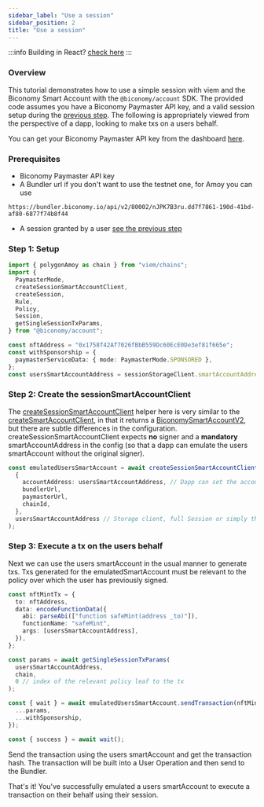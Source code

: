 ```yaml
---
sidebar_label: "Use a session"
sidebar_position: 2
title: "Use a session"
---
```


:::info
Building in React? [check here](/smartAccountsV2/react/useSession.md)
:::

### Overview

This tutorial demonstrates how to use a simple session with viem and the Biconomy Smart Account with the `@biconomy/account` SDK. The provided code assumes you have a Biconomy Paymaster API key, and a valid session setup during the [previous step](/smartAccountsV2/tutorials/sessions/createSession). The following is appropriately viewed from the perspective of a dapp, looking to make txs on a users behalf.

You can get your Biconomy Paymaster API key from the dashboard [here](https://dashboard.biconomy.io/).

### Prerequisites

- Biconomy Paymaster API key
- A Bundler url if you don't want to use the testnet one, for Amoy you can use

```
https://bundler.biconomy.io/api/v2/80002/nJPK7B3ru.dd7f7861-190d-41bd-af80-6877f74b8f44
```

- A session granted by a user [see the previous step](/smartAccountsV2/tutorials/sessions/createSession)

### Step 1: Setup

```typescript
import { polygonAmoy as chain } from "viem/chains";
import {
  PaymasterMode,
  createSessionSmartAccountClient,
  createSession,
  Rule,
  Policy,
  Session,
  getSingleSessionTxParams,
} from "@biconomy/account";

const nftAddress = "0x1758f42Af7026fBbB559Dc60EcE0De3ef81f665e";
const withSponsorship = {
  paymasterServiceData: { mode: PaymasterMode.SPONSORED },
};
const usersSmartAccountAddress = sessionStorageClient.smartAccountAddress;
```

### Step 2: Create the sessionSmartAccountClient

The [createSessionSmartAccountClient](https://bcnmy.github.io/biconomy-client-sdk/functions/createSessionSmartAccountClient.html) helper here is very similar to the [createSmartAccountClient](https://bcnmy.github.io/biconomy-client-sdk/functions/createSmartAccountClient.html), in that it returns a [BiconomySmartAccountV2](https://bcnmy.github.io/biconomy-client-sdk/classes/BiconomySmartAccountV2.html), but there are subtle differences in the configuration. createSessionSmartAccountClient expects **no** signer and a **mandatory** smartAccountAddress in the config (so that a dapp can emulate the users smartAccount without the original signer).

```typescript
const emulatedUsersSmartAccount = await createSessionSmartAccountClient(
  {
    accountAddress: usersSmartAccountAddress, // Dapp can set the account address on behalf of the user
    bundlerUrl,
    paymasterUrl,
    chainId,
  },
  usersSmartAccountAddress // Storage client, full Session or simply the smartAccount address if using default storage for your environment
);
```

### Step 3: Execute a tx on the users behalf

Next we can use the users smartAccount in the usual manner to generate txs. Txs generated for the emulatedSmartAccount must be relevant to the policy over which the user has previously signed.

```typescript
const nftMintTx = {
  to: nftAddress,
  data: encodeFunctionData({
    abi: parseAbi(["function safeMint(address _to)"]),
    functionName: "safeMint",
    args: [usersSmartAccountAddress],
  }),
};

const params = await getSingleSessionTxParams(
  usersSmartAccountAddress,
  chain,
  0 // index of the relevant policy leaf to the tx
);

const { wait } = await emulatedUsersSmartAccount.sendTransaction(nftMintTx, {
  ...params,
  ...withSponsorship,
});

const { success } = await wait();
```

Send the transaction using the users smartAccount and get the transaction hash. The transaction will be built into a User Operation and then send to the Bundler.

That's it! You've successfully emulated a users smartAccount to execute a transaction on their behalf using their session.
